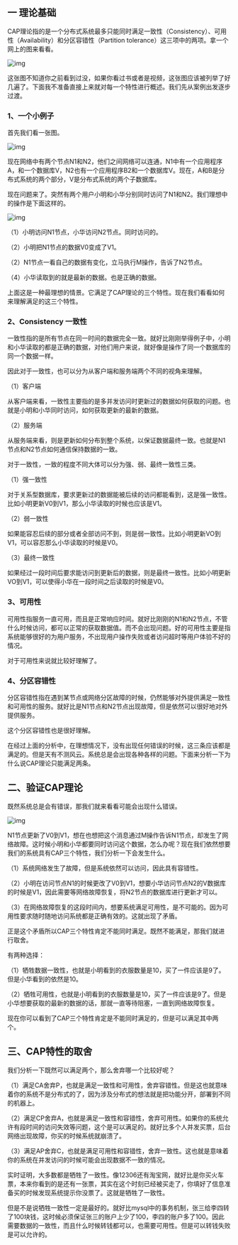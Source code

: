 ## 一 理论基础

CAP理论指的是一个分布式系统最多只能同时满足一致性（Consistency）、可用性（Availability）和分区容错性（Partition tolerance）这三项中的两项。拿一个网上的图来看看。

![img](https://pics0.baidu.com/feed/e824b899a9014c087ee0766bd00ccb0d79f4f4a6.jpeg?token=f8a4fd41e8364f5497f7cf5204165fbc&s=91F2ED36414EE74D4E7DBB4D03007065)

这张图不知道你之前看到过没，如果你看过书或者是视频，这张图应该被列举了好几遍了。下面我不准备直接上来就对每一个特性进行概述。我们先从案例出发逐步过渡。

### 1、一个小例子

首先我们看一张图。

![img](https://pics6.baidu.com/feed/ac345982b2b7d0a2188a88271198bf0c4a369a42.jpeg?token=c97237876d7c96181429d50215941484&s=8C12EF16C4367F8800D531CB0200E0A3)

现在网络中有两个节点N1和N2，他们之间网络可以连通，N1中有一个应用程序A，和一个数据库V，N2也有一个应用程序B2和一个数据库V。现在，A和B是分布式系统的两个部分，V是分布式系统的两个子数据库。

现在问题来了。突然有两个用户小明和小华分别同时访问了N1和N2。我们理想中的操作是下面这样的。

![img](https://pics7.baidu.com/feed/09fa513d269759eeb31d54fb698c8a136d22df2a.jpeg?token=6de985304bf77c47042d71f9210a4aa7&s=1010CF318E03DA094EF0B9CB0200A0B2)

（1）小明访问N1节点，小华访问N2节点。同时访问的。

（2）小明把N1节点的数据V0变成了V1。

（2）N1节点一看自己的数据有变化，立马执行M操作，告诉了N2节点。

（4）小华读取到的就是最新的数据。也是正确的数据。

上面这是一种最理想的情景。它满足了CAP理论的三个特性。现在我们看看如何来理解满足的这三个特性。

### 2、Consistency 一致性

一致性指的是所有节点在同一时间的数据完全一致。就好比刚刚举得例子中，小明和小华读取的都是正确的数据，对他们用户来说，就好像是操作了同一个数据库的同一个数据一样。

因此对于一致性，也可以分为从客户端和服务端两个不同的视角来理解。

（1）客户端

从客户端来看，一致性主要指的是多并发访问时更新过的数据如何获取的问题。也就是小明和小华同时访问，如何获取更新的最新的数据。

（2）服务端

从服务端来看，则是更新如何分布到整个系统，以保证数据最终一致。也就是N1节点和N2节点如何通信保持数据的一致。

对于一致性，一致的程度不同大体可以分为强、弱、最终一致性三类。

（1）强一致性

对于关系型数据库，要求更新过的数据能被后续的访问都能看到，这是强一致性。比如小明更新V0到V1，那么小华读取的时候也应该是V1。

（2）弱一致性

如果能容忍后续的部分或者全部访问不到，则是弱一致性。比如小明更新VO到V1，可以容忍那么小华读取的时候是V0。

（3）最终一致性

如果经过一段时间后要求能访问到更新后的数据，则是最终一致性。比如小明更新VO到V1，可以使得小华在一段时间之后读取的时候是V0。

### 3、可用性

可用性指服务一直可用，而且是正常响应时间。就好比刚刚的N1和N2节点，不管什么时候访问，都可以正常的获取数据值。而不会出现问题。好的可用性主要是指系统能够很好的为用户服务，不出现用户操作失败或者访问超时等用户体验不好的情况。

对于可用性来说就比较好理解了。

### 4、分区容错性

分区容错性指在遇到某节点或网络分区故障的时候，仍然能够对外提供满足一致性和可用性的服务。就好比是N1节点和N2节点出现故障，但是依然可以很好地对外提供服务。

这个分区容错性也是很好理解。

在经过上面的分析中，在理想情况下，没有出现任何错误的时候，这三条应该都是满足的。但是天有不测风云。系统总是会出现各种各样的问题。下面来分析一下为什么说CAP理论只能满足两条。

## **二、验证CAP理论**

既然系统总是会有错误，那我们就来看看可能会出现什么错误。

![img](https://pics6.baidu.com/feed/9e3df8dcd100baa1acabcdab9c677017c9fc2e9c.jpeg?token=6243569d671463675594232a12025783&s=10104B319647DB095CF820DB0200B0B2)

N1节点更新了V0到V1，想在也想把这个消息通过M操作告诉N1节点，却发生了网络故障。这时候小明和小华都要同时访问这个数据，怎么办呢？现在我们依然想要我们的系统具有CAP三个特性，我们分析一下会发生什么。

（1）系统网络发生了故障，但是系统依然可以访问，因此具有容错性。

（2）小明在访问节点N1的时候更改了V0到V1，想要小华访问节点N2的V数据库的时候是V1，因此需要等网络故障恢复，将N2节点的数据库进行更新才可以。

（3）在网络故障恢复的这段时间内，想要系统满足可用性，是不可能的。因为可用性要求随时随地访问系统都是正确有效的。这就出现了矛盾。

正是这个矛盾所以CAP三个特性肯定不能同时满足。既然不能满足，那我们就进行取舍。

有两种选择：

（1）牺牲数据一致性，也就是小明看到的衣服数量是10，买了一件应该是9了。但是小华看到的依然是10。

（2）牺牲可用性，也就是小明看到的衣服数量是10，买了一件应该是9了。但是小华想要获取的最新的数据的话，那就一直等待阻塞，一直到网络故障恢复。

现在你可以看到了CAP三个特性肯定是不能同时满足的，但是可以满足其中两个。

## 三、CAP特性的取舍

我们分析一下既然可以满足两个，那么舍弃哪一个比较好呢？

（1）满足CA舍弃P，也就是满足一致性和可用性，舍弃容错性。但是这也就意味着你的系统不是分布式的了，因为涉及分布式的想法就是把功能分开，部署到不同的机器上。

（2）满足CP舍弃A，也就是满足一致性和容错性，舍弃可用性。如果你的系统允许有段时间的访问失效等问题，这个是可以满足的。就好比多个人并发买票，后台网络出现故障，你买的时候系统就崩溃了。

（3）满足AP舍弃C，也就是满足可用性和容错性，舍弃一致性。这也就是意味着你的系统在并发访问的时候可能会出现数据不一致的情况。

实时证明，大多数都是牺牲了一致性。像12306还有淘宝网，就好比是你买火车票，本来你看到的是还有一张票，其实在这个时刻已经被买走了，你填好了信息准备买的时候发现系统提示你没票了。这就是牺牲了一致性。

但是不是说牺牲一致性一定是最好的。就好比mysql中的事务机制，张三给李四转了100块钱，这时候必须保证张三的账户上少了100，李四的账户多了100。因此需要数据的一致性，而且什么时候转钱都可以，也需要可用性。但是可以转钱失败是可以允许的。